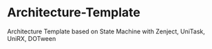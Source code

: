# Architecture-Template
Architecture Template based on State Machine with Zenject, UniTask, UniRX, DOTween
